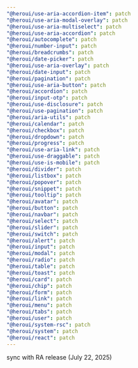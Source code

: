 ```yaml
---
"@heroui/use-aria-accordion-item": patch
"@heroui/use-aria-modal-overlay": patch
"@heroui/use-aria-multiselect": patch
"@heroui/use-aria-accordion": patch
"@heroui/autocomplete": patch
"@heroui/number-input": patch
"@heroui/breadcrumbs": patch
"@heroui/date-picker": patch
"@heroui/use-aria-overlay": patch
"@heroui/date-input": patch
"@heroui/pagination": patch
"@heroui/use-aria-button": patch
"@heroui/accordion": patch
"@heroui/input-otp": patch
"@heroui/use-disclosure": patch
"@heroui/use-pagination": patch
"@heroui/aria-utils": patch
"@heroui/calendar": patch
"@heroui/checkbox": patch
"@heroui/dropdown": patch
"@heroui/progress": patch
"@heroui/use-aria-link": patch
"@heroui/use-draggable": patch
"@heroui/use-is-mobile": patch
"@heroui/divider": patch
"@heroui/listbox": patch
"@heroui/popover": patch
"@heroui/snippet": patch
"@heroui/tooltip": patch
"@heroui/avatar": patch
"@heroui/button": patch
"@heroui/navbar": patch
"@heroui/select": patch
"@heroui/slider": patch
"@heroui/switch": patch
"@heroui/alert": patch
"@heroui/input": patch
"@heroui/modal": patch
"@heroui/radio": patch
"@heroui/table": patch
"@heroui/toast": patch
"@heroui/card": patch
"@heroui/chip": patch
"@heroui/form": patch
"@heroui/link": patch
"@heroui/menu": patch
"@heroui/tabs": patch
"@heroui/user": patch
"@heroui/system-rsc": patch
"@heroui/system": patch
"@heroui/react": patch
---
```


sync with RA release (July 22, 2025)
